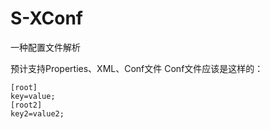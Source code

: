 # S-XConf
一种配置文件解析

预计支持Properties、XML、Conf文件
Conf文件应该是这样的：
```
[root]
key=value;
[root2]
key2=value2;
```
